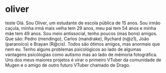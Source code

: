 # oliver
teste
Olá. Sou Oliver, um estudante de escola pública de 15 anos. Sou irmão caçula, minha irmã mais velha tem 29 anos, meu pai tem 54 anos e minha mãe tem 49 anos. Sou meio antissocial, tenho poucos (mas bons) amigos. Que são: Pedro (mendingo), Carlos (mandrake), Rychard (n@z1), João (paranoico) e Brayan (R@cis). Todos são ótimos amigos, mas anormais que nem eu. Tenho alguns problemas psicológicos ao lado de algumas vantagens psicólogias como autismo mas ao lado de mémoria fotográfica. Uns dos meus maiores projetos é virar o primeiro VTuber da comunidade de Mugen e o amigo de outro futuro VTuber chamado de Drago.
